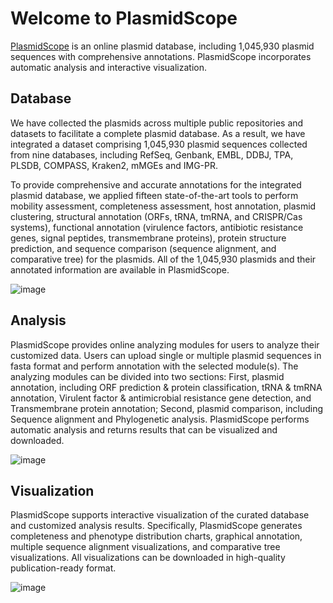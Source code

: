 # Welcome to PlasmidScope

[PlasmidScope](https://plasmid.deepomics.org/) is an online plasmid database, including 1,045,930 plasmid sequences with comprehensive annotations. PlasmidScope incorporates automatic analysis and interactive visualization.

## Database

We have collected the plasmids across multiple public repositories and datasets to facilitate a complete plasmid database. As a result, we have integrated a dataset comprising 1,045,930 plasmid sequences collected from nine databases, including RefSeq, Genbank, EMBL, DDBJ, TPA, PLSDB, COMPASS, Kraken2, mMGEs and IMG-PR.

To provide comprehensive and accurate annotations for the integrated plasmid database, we applied fifteen state-of-the-art tools to perform mobility assessment, completeness assessment, host annotation, plasmid clustering, structural annotation (ORFs, tRNA, tmRNA, and CRISPR/Cas systems), functional annotation (virulence factors, antibiotic resistance genes, signal peptides, transmembrane proteins), protein structure prediction, and sequence comparison (sequence alignment, and comparative tree) for the plasmids. All of the 1,045,930 plasmids and their annotated information are available in PlasmidScope.

![image](/Figures/Plasmid_database.png)

## Analysis
PlasmidScope provides online analyzing modules for users to analyze their customized data. Users can upload single or multiple plasmid sequences in fasta format and perform annotation with the selected module(s). The analyzing modules can be divided into two sections: First, plasmid annotation, including ORF prediction & protein classification, tRNA & tmRNA annotation, Virulent factor & antimicrobial resistance gene detection, and Transmembrane protein annotation; Second, plasmid comparison, including Sequence alignment and Phylogenetic analysis. PlasmidScope performs automatic analysis and returns results that can be visualized and downloaded.

![image](/Figures/Plasmid_analysis.png)

## Visualization

PlasmidScope supports interactive visualization of the curated database and customized analysis results. Specifically, PlasmidScope generates completeness and phenotype distribution charts, graphical annotation, multiple sequence alignment visualizations, and comparative tree visualizations. All visualizations can be downloaded in high-quality publication-ready format.  

![image](/Figures/Plasmid_visualization.png)
